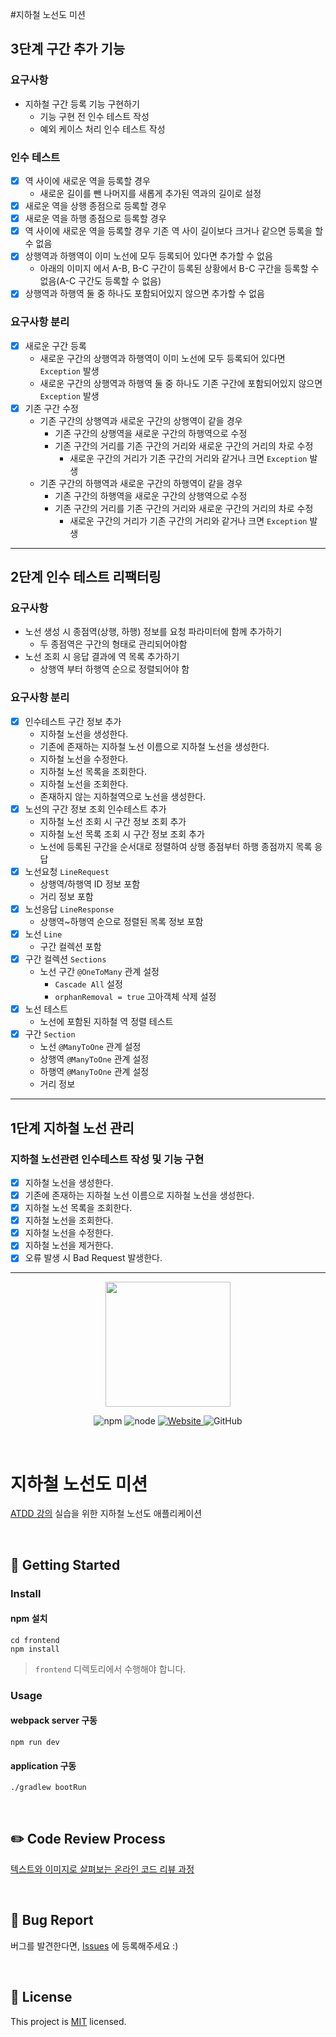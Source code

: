 #지하철 노선도 미션

## 3단계 구간 추가 기능

### 요구사항 
* 지하철 구간 등록 기능 구현하기
  * 기능 구현 전 인수 테스트 작성
  * 예외 케이스 처리 인수 테스트 작성

### 인수 테스트 
* [X] 역 사이에 새로운 역을 등록할 경우
  * 새로운 길이를 뺀 나머지를 새롭게 추가된 역과의 길이로 설정
* [X] 새로운 역을 상행 종점으로 등록할 경우
* [X] 새로운 역을 하행 종점으로 등록할 경우
* [X] 역 사이에 새로운 역을 등록할 경우 기존 역 사이 길이보다 크거나 같으면 등록을 할 수 없음
* [X] 상행역과 하행역이 이미 노선에 모두 등록되어 있다면 추가할 수 없음
  * 아래의 이미지 에서 A-B, B-C 구간이 등록된 상황에서 B-C 구간을 등록할 수 없음(A-C 구간도 등록할 수 없음)
* [X] 상행역과 하행역 둘 중 하나도 포함되어있지 않으면 추가할 수 없음

### 요구사항 분리
* [X] 새로운 구간 등록
  * 새로운 구간의 상행역과 하행역이 이미 노선에 모두 등록되어 있다면 `Exception` 발생 
  * 새로운 구간의 상행역과 하행역 둘 중 하나도 기존 구간에 포함되어있지 않으면 `Exception` 발생
* [X] 기존 구간 수정 
  * 기존 구간의 상행역과 새로운 구간의 상행역이 같을 경우 
    * 기존 구간의 상행역을 새로운 구간의 하행역으로 수정
    * 기존 구간의 거리를 기존 구간의 거리와 새로운 구간의 거리의 차로 수정
      * 새로운 구간의 거리가 기존 구간의 거리와 같거나 크면 `Exception` 발생
  * 기존 구간의 하행역과 새로운 구간의 하행역이 같을 경우
    * 기존 구간의 하행역을 새로운 구간의 상행역으로 수정
    * 기존 구간의 거리를 기존 구간의 거리와 새로운 구간의 거리의 차로 수정
      * 새로운 구간의 거리가 기존 구간의 거리와 같거나 크면 `Exception` 발생
---

## 2단계 인수 테스트 리팩터링

### 요구사항 
* 노선 생성 시 종점역(상행, 하행) 정보를 요청 파라미터에 함께 추가하기
  * 두 종점역은 구간의 형태로 관리되어야함
* 노선 조회 시 응답 결과에 역 목록 추가하기
  * 상행역 부터 하행역 순으로 정렬되어야 함

### 요구사항 분리
* [X] 인수테스트 구간 정보 추가
  * 지하철 노선을 생성한다.
  * 기존에 존재하는 지하철 노선 이름으로 지하철 노선을 생성한다.
  * 지하철 노선을 수정한다.
  * 지하철 노선 목록을 조회한다.
  * 지하철 노선을 조회한다.
  * 존재하지 않는 지하철역으로 노선을 생성한다.
* [X] 노선의 구간 정보 조회 인수테스트 추가
  * 지하철 노선 조회 시 구간 정보 조회 추가
  * 지하철 노선 목록 조회 시 구간 정보 조회 추가
  * 노선에 등록된 구간을 순서대로 정렬하여 상행 종점부터 하행 종점까지 목록 응답
* [X] 노선요청 `LineRequest`
  * 상행역/하행역 ID 정보 포함
  * 거리 정보 포함
* [X] 노선응답 `LineResponse`
  * 상행역~하행역 순으로 정렬된 목록 정보 포함
* [X] 노선 `Line`
  * 구간 컬렉션 포함
* [X] 구간 컬렉션 `Sections`
  * 노선 구간 `@OneToMany` 관계 설정 
    * `Cascade All` 설정
    * `orphanRemoval = true` 고아객체 삭제 설정
* [X] 노선 테스트
  * 노선에 포함된 지하철 역 정렬 테스트
* [X] 구간 `Section`
  * 노선 `@ManyToOne` 관계 설정 
  * 상행역 `@ManyToOne` 관계 설정
  * 하행역 `@ManyToOne` 관계 설정
  * 거리 정보 
---

## 1단계 지하철 노선 관리

### 지하철 노선관련 인수테스트 작성 및 기능 구현
* [X] 지하철 노선을 생성한다.
* [X] 기존에 존재하는 지하철 노선 이름으로 지하철 노선을 생성한다.
* [X] 지하철 노선 목록을 조회한다.
* [X] 지하철 노선을 조회한다.
* [X] 지하철 노선을 수정한다.
* [X] 지하철 노선을 제거한다.
* [X] 오류 발생 시 Bad Request 발생한다.
---

<p align="center">
    <img width="200px;" src="https://raw.githubusercontent.com/woowacourse/atdd-subway-admin-frontend/master/images/main_logo.png"/>
</p>
<p align="center">
  <img alt="npm" src="https://img.shields.io/badge/npm-%3E%3D%205.5.0-blue">
  <img alt="node" src="https://img.shields.io/badge/node-%3E%3D%209.3.0-blue">
  <a href="https://edu.nextstep.camp/c/R89PYi5H" alt="nextstep atdd">
    <img alt="Website" src="https://img.shields.io/website?url=https%3A%2F%2Fedu.nextstep.camp%2Fc%2FR89PYi5H">
  </a>
  <img alt="GitHub" src="https://img.shields.io/github/license/next-step/atdd-subway-admin">
</p>

<br>

# 지하철 노선도 미션
[ATDD 강의](https://edu.nextstep.camp/c/R89PYi5H) 실습을 위한 지하철 노선도 애플리케이션

<br>

## 🚀 Getting Started

### Install
#### npm 설치
```
cd frontend
npm install
```
> `frontend` 디렉토리에서 수행해야 합니다.

### Usage
#### webpack server 구동
```
npm run dev
```
#### application 구동
```
./gradlew bootRun
```
<br>

## ✏️ Code Review Process
[텍스트와 이미지로 살펴보는 온라인 코드 리뷰 과정](https://github.com/next-step/nextstep-docs/tree/master/codereview)

<br>

## 🐞 Bug Report

버그를 발견한다면, [Issues](https://github.com/next-step/atdd-subway-admin/issues) 에 등록해주세요 :)

<br>

## 📝 License

This project is [MIT](https://github.com/next-step/atdd-subway-admin/blob/master/LICENSE.md) licensed.
